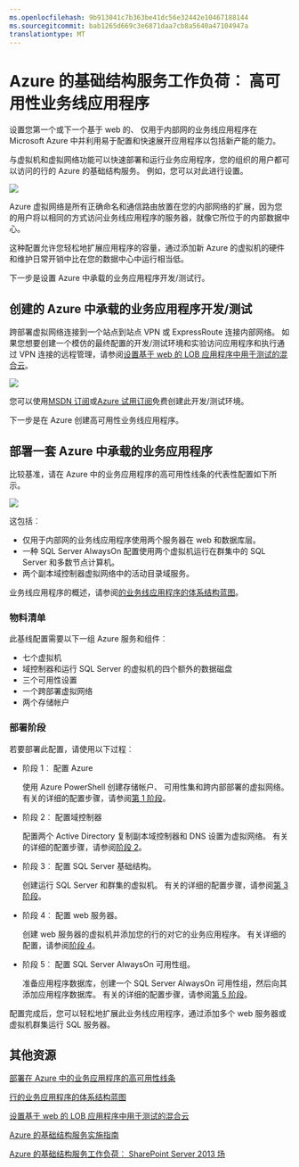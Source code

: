 ```yaml
---
ms.openlocfilehash: 9b913041c7b363be41dc56e32442e10467188144
ms.sourcegitcommit: bab1265d669c3e6871daa7cb8a5640a47104947a
translationtype: MT
---
```

<properties 
    pageTitle="业务线应用程序在 Azure |Microsoft Azure" 
    description="了解业务线应用程序在 Azure 中的值、 设置测试环境，以及部署高可用性配置。" 
    services="virtual-machines" 
    documentationCenter="" 
    authors="JoeDavies-MSFT" 
    manager="timlt" 
    editor=""
    tags="azure-resource-manager"/>

<tags 
    ms.service="virtual-machines" 
    ms.workload="infrastructure-services" 
    ms.tgt_pltfrm="na" 
    ms.devlang="na" 
    ms.topic="article" 
    ms.date="08/11/2015" 
    ms.author="josephd"/>

# Azure 的基础结构服务工作负荷︰ 高可用性业务线应用程序

设置您第一个或下一个基于 web 的、 仅用于内部网的业务线应用程序在 Microsoft Azure 中并利用易于配置和快速展开应用程序以包括新产能的能力。
 
与虚拟机和虚拟网络功能可以快速部署和运行业务应用程序，您的组织的用户都可以访问的行的 Azure 的基础结构服务。 例如，您可以对此进行设置。

![](./media/virtual-machines-workload-high-availability-LOB-application/workload-lobapp-phase4.png)
 
Azure 虚拟网络是所有正确命名和通信路由放置在您的内部网络的扩展，因为您的用户将以相同的方式访问业务线应用程序的服务器，就像它所位于的内部数据中心。

这种配置允许您轻松地扩展应用程序的容量，通过添加新 Azure 的虚拟机的硬件和维护日常开销中比在您的数据中心中运行相当低。

下一步是设置 Azure 中承载的业务应用程序开发/测试行。

## 创建的 Azure 中承载的业务应用程序开发/测试

跨部署虚拟网络连接到一个站点到站点 VPN 或 ExpressRoute 连接内部网络。 如果您想要创建一个模仿的最终配置的开发/测试环境和实验访问应用程序和执行通过 VPN 连接的远程管理，请参阅[设置基于 web 的 LOB 应用程序中用于测试的混合云](../virtual-network/virtual-networks-setup-lobapp-hybrid-cloud-testing.md)。 

![](./media/virtual-machines-workload-high-availability-LOB-application/CreateLOBAppHybridCloud_3.png)
 
您可以使用[MSDN 订阅](http://azure.microsoft.com/pricing/member-offers/msdn-benefits/)或[Azure 试用订阅](http://azure.microsoft.com/pricing/free-trial/)免费创建此开发/测试环境。

下一步是在 Azure 创建高可用性业务线应用程序。

## 部署一套 Azure 中承载的业务应用程序

比较基准，请在 Azure 中的业务应用程序的高可用性线条的代表性配置如下所示。

![](./media/virtual-machines-workload-high-availability-LOB-application/workload-lobapp-phase4.png)
 
这包括︰

- 仅用于内部网的业务线应用程序使用两个服务器在 web 和数据库层。
- 一种 SQL Server AlwaysOn 配置使用两个虚拟机运行在群集中的 SQL Server 和多数节点计算机。
- 两个副本域控制器虚拟网络中的活动目录域服务。

业务线应用程序的概述，请参阅[的业务线应用程序的体系结构蓝图](http://msdn.microsoft.com/dn630664)。

### 物料清单

此基线配置需要以下一组 Azure 服务和组件︰

- 七个虚拟机
- 域控制器和运行 SQL Server 的虚拟机的四个额外的数据磁盘
- 三个可用性设置
- 一个跨部署虚拟网络
- 两个存储帐户

### 部署阶段

若要部署此配置，请使用以下过程︰

- 阶段 1︰ 配置 Azure 

    使用 Azure PowerShell 创建存储帐户、 可用性集和跨内部部署的虚拟网络。 有关的详细的配置步骤，请参阅[第 1 阶段](virtual-machines-workload-high-availability-LOB-application-phase1.md)。

- 阶段 2︰ 配置域控制器 

    配置两个 Active Directory 复制副本域控制器和 DNS 设置为虚拟网络。 有关的详细的配置步骤，请参阅[阶段 2](virtual-machines-workload-high-availability-LOB-application-phase2.md)。

- 阶段 3︰ 配置 SQL Server 基础结构。  

    创建运行 SQL Server 和群集的虚拟机。 有关的详细的配置步骤，请参阅[第 3 阶段](virtual-machines-workload-high-availability-LOB-application-phase3.md)。

- 阶段 4︰ 配置 web 服务器。

    创建 web 服务器的虚拟机并添加您的行的对它的业务应用程序。 有关详细的配置，请参阅[阶段 4](virtual-machines-workload-high-availability-LOB-application-phase4.md)。

- 阶段 5︰ 配置 SQL Server AlwaysOn 可用性组。

    准备应用程序数据库，创建一个 SQL Server AlwaysOn 可用性组，然后向其添加应用程序数据库。 有关的详细的配置步骤，请参阅[第 5 阶段](virtual-machines-workload-high-availability-LOB-application-phase5.md)。

配置完成后，您可以轻松地扩展此业务线应用程序，通过添加多个 web 服务器或虚拟机群集运行 SQL 服务器。

## 其他资源

[部署在 Azure 中的业务应用程序的高可用性线条](virtual-machines-workload-high-availability-LOB-application-overview.md)

[行的业务应用程序的体系结构蓝图](http://msdn.microsoft.com/dn630664)

[设置基于 web 的 LOB 应用程序中用于测试的混合云](../virtual-network/virtual-networks-setup-lobapp-hybrid-cloud-testing.md)

[Azure 的基础结构服务实施指南](virtual-machines-infrastructure-services-implementation-guidelines.md)

[Azure 的基础结构服务工作负荷︰ SharePoint Server 2013 场](virtual-machines-workload-intranet-sharepoint-farm.md)